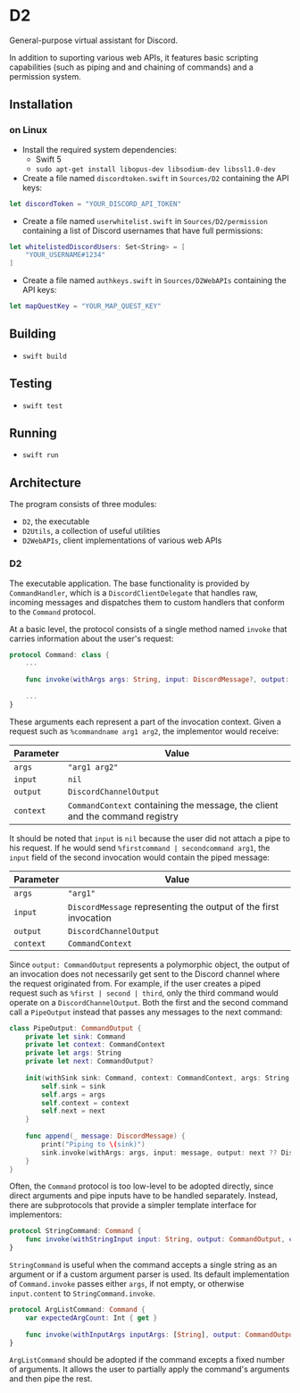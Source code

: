# D2
General-purpose virtual assistant for Discord.

In addition to suporting various web APIs, it features basic scripting capabilities (such as piping and and chaining of commands) and a permission system.

## Installation

### on Linux
* Install the required system dependencies:
	* Swift 5
    * `sudo apt-get install libopus-dev libsodium-dev libssl1.0-dev`
* Create a file named `discordtoken.swift` in `Sources/D2` containing the API keys:

```swift
let discordToken = "YOUR_DISCORD_API_TOKEN"
```

* Create a file named `userwhitelist.swift` in `Sources/D2/permission` containing a list of Discord usernames that have full permissions:

```swift
let whitelistedDiscordUsers: Set<String> = [
	"YOUR_USERNAME#1234"
]
```

* Create a file named `authkeys.swift` in `Sources/D2WebAPIs` containing the API keys:

```swift
let mapQuestKey = "YOUR_MAP_QUEST_KEY"
```

## Building
* `swift build`

## Testing
* `swift test`

## Running
* `swift run`

## Architecture
The program consists of three modules:

* `D2`, the executable
* `D2Utils`, a collection of useful utilities
* `D2WebAPIs`, client implementations of various web APIs

### D2
The executable application. The base functionality is provided by `CommandHandler`, which is a `DiscordClientDelegate` that handles raw, incoming messages and dispatches them to custom handlers that conform to the `Command` protocol.

At a basic level, the protocol consists of a single method named `invoke` that carries information about the user's request:

```swift
protocol Command: class {
	...
	
	func invoke(withArgs args: String, input: DiscordMessage?, output: CommandOutput, context: CommandContext)
	
	...
}
```

These arguments each represent a part of the invocation context. Given a request such as `%commandname arg1 arg2`, the implementor would receive:

| Parameter | Value |
| --------- | ----- |
| `args` | `"arg1 arg2"` |
| `input` | `nil` |
| `output` | `DiscordChannelOutput` |
| `context` | `CommandContext` containing the message, the client and the command registry |

It should be noted that `input` is `nil` because the user did not attach a pipe to his request. If he would send `%firstcommand | secondcommand arg1`, the `input` field of the second invocation would contain the piped message:

| Parameter | Value |
| --------- | ----- |
| `args` | `"arg1"`
| `input` | `DiscordMessage` representing the output of the first invocation |
| `output` | `DiscordChannelOutput` |
| `context` | `CommandContext` |

Since `output: CommandOutput` represents a polymorphic object, the output of an invocation does not necessarily get sent to the Discord channel where the request originated from. For example, if the user creates a piped request such as `%first | second | third`, only the third command would operate on a `DiscordChannelOutput`. Both the first and the second command call a `PipeOutput` instead that passes any messages to the next command:

```swift
class PipeOutput: CommandOutput {
	private let sink: Command
	private let context: CommandContext
	private let args: String
	private let next: CommandOutput?
	
	init(withSink sink: Command, context: CommandContext, args: String, next: CommandOutput? = nil) {
		self.sink = sink
		self.args = args
		self.context = context
		self.next = next
	}
	
	func append(_ message: DiscordMessage) {
		print("Piping to \(sink)")
		sink.invoke(withArgs: args, input: message, output: next ?? DiscordChannelOutput(channel: message.channel), context: context)
	}
}
```

Often, the `Command` protocol is too low-level to be adopted directly, since direct arguments and pipe inputs have to be handled separately. Instead, there are subprotocols that provide a simpler template interface for implementors:

```swift
protocol StringCommand: Command {
	func invoke(withStringInput input: String, output: CommandOutput, context: CommandContext)
}
```

`StringCommand` is useful when the command accepts a single string as an argument or if a custom argument parser is used. Its default implementation of `Command.invoke` passes either `args`, if not empty, or otherwise `input.content` to `StringCommand.invoke`.

```swift
protocol ArgListCommand: Command {
	var expectedArgCount: Int { get }
	
	func invoke(withInputArgs inputArgs: [String], output: CommandOutput, context: CommandContext)
}
```

`ArgListCommand` should be adopted if the command excepts a fixed number of arguments. It allows the user to partially apply the command's arguments and then pipe the rest.
